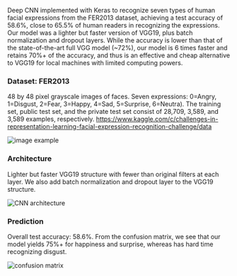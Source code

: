 Deep CNN implemented with Keras to recognize seven types of human facial expressions from the FER2013 dataset, achieving a test accuracy of 58.6%, close to 65.5% of human readers in recognizing the expressions. Our model was a lighter but faster version of VGG19, plus batch normalization and dropout layers. While the accuracy is lower than that of the state-of-the-art full VGG model (~72%), our model is 6 times faster and retains 70%+ of the accuracy, and thus is an effective and cheap alternative to VGG19 for local machines with limited computing powers.

### Dataset: FER2013
48 by 48 pixel grayscale images of faces. Seven expressions: 0=Angry, 1=Disgust, 2=Fear, 3=Happy, 4=Sad, 5=Surprise, 6=Neutra). The training set, public test set, and the private test set consist of 28,709, 3,589, and 3,589 examples, respectively. https://www.kaggle.com/c/challenges-in-representation-learning-facial-expression-recognition-challenge/data

![image example](/images/eg_img.png)

### Architecture
Lighter but faster VGG19 structure with fewer than original filters at each layer. We also add batch normalization and dropout layer to the VGG19 structure.

![CNN architecture](/images/archtct.png)

### Prediction
Overall test accuracy: 58.6%. From the confusion matrix, we see that our model yields 75%+ for happiness and surprise, whereas has hard time recognizing disgust.

![confusion matrix](/images/cm.png)
